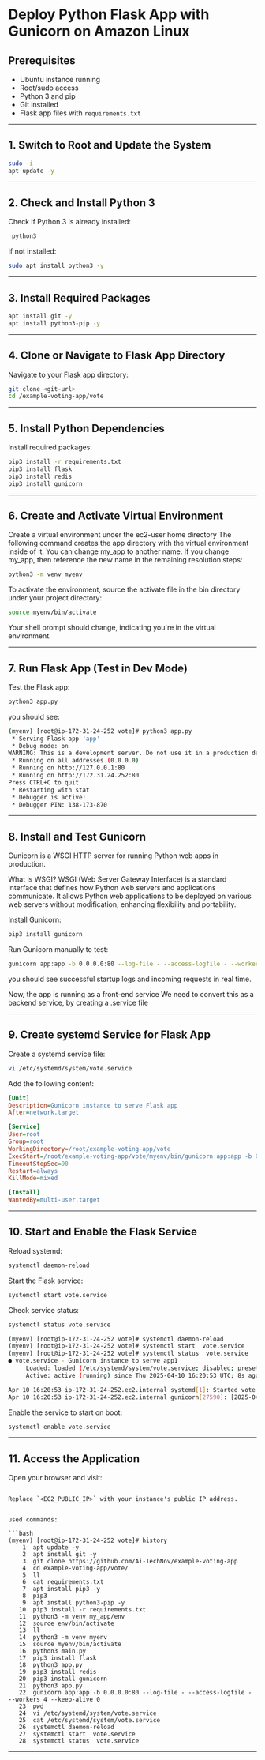 
# **Deploy Python Flask App with Gunicorn on Amazon Linux**

## **Prerequisites**

- Ubuntu instance running
- Root/sudo access
- Python 3 and pip
- Git installed
- Flask app files with `requirements.txt`

---

## **1. Switch to Root and Update the System**

```bash
sudo -i
apt update -y
```

---

## **2. Check and Install Python 3**

Check if Python 3 is already installed:

```bash
 python3
```

If not installed:

```bash
sudo apt install python3 -y
```

---

## **3. Install Required Packages**

```bash
apt install git -y
apt install python3-pip -y
```

---

## **4. Clone or Navigate to Flask App Directory**

Navigate to your Flask app directory:

```bash
git clone <git-url>
cd /example-voting-app/vote
```

---

## **5. Install Python Dependencies**

Install required packages:

```bash
pip3 install -r requirements.txt
pip3 install flask
pip3 install redis
pip3 install gunicorn
```

---

## **6. Create and Activate Virtual Environment**

Create a virtual environment under the ec2-user home directory
The following command creates the app directory with the virtual environment inside of it. You can change my_app to another name.
If you change my_app, then reference the new name in the remaining resolution steps:

```bash
python3 -m venv myenv
```

To activate the environment, source the activate file in the bin directory under your project directory:

```bash
source myenv/bin/activate
```
Your shell prompt should change, indicating you're in the virtual environment.

---

## **7. Run Flask App (Test in Dev Mode)**

Test the Flask app:

```bash
python3 app.py
```
you should see:

```bash
(myenv) [root@ip-172-31-24-252 vote]# python3 app.py
 * Serving Flask app 'app'
 * Debug mode: on
WARNING: This is a development server. Do not use it in a production deployment. Use a production WSGI server instead.
 * Running on all addresses (0.0.0.0)
 * Running on http://127.0.0.1:80
 * Running on http://172.31.24.252:80
Press CTRL+C to quit
 * Restarting with stat
 * Debugger is active!
 * Debugger PIN: 138-173-870
```

---

## **8. Install and Test Gunicorn**

Gunicorn is a WSGI HTTP server for running Python web apps in production.

What is WSGI?
WSGI (Web Server Gateway Interface) is a standard interface that defines how Python web servers and applications communicate.
It allows Python web applications to be deployed on various web servers without modification, enhancing flexibility and portability.

Install Gunicorn:


```bash
pip3 install gunicorn
```

Run Gunicorn manually to test:

```bash
gunicorn app:app -b 0.0.0.0:80 --log-file - --access-logfile - --workers 4 --keep-alive 0
```

you should see successful startup logs and incoming requests in real time.

Now, the app is running as a front-end service
We need to convert this as a backend service, by creating a .service file 

---

## **9. Create systemd Service for Flask App**

Create a systemd service file:

```bash
vi /etc/systemd/system/vote.service
```

Add the following content:

```ini
[Unit]
Description=Gunicorn instance to serve Flask app
After=network.target

[Service]
User=root
Group=root
WorkingDirectory=/root/example-voting-app/vote
ExecStart=/root/example-voting-app/vote/myenv/bin/gunicorn app:app -b 0.0.0.0:80 --log-file - --access-logfile - --workers 4 --keep-alive 0
TimeoutStopSec=90
Restart=always
KillMode=mixed

[Install]
WantedBy=multi-user.target
```

---

## **10. Start and Enable the Flask Service**

Reload systemd:

```bash
systemctl daemon-reload
```

Start the Flask service:

```bash
systemctl start vote.service
```

Check service status:

```bash
systemctl status vote.service
```

```bash
(myenv) [root@ip-172-31-24-252 vote]# systemctl daemon-reload
(myenv) [root@ip-172-31-24-252 vote]# systemctl start  vote.service
(myenv) [root@ip-172-31-24-252 vote]# systemctl status  vote.service
● vote.service - Gunicorn instance to serve app1
     Loaded: loaded (/etc/systemd/system/vote.service; disabled; preset: disabled)
     Active: active (running) since Thu 2025-04-10 16:20:53 UTC; 8s ago

Apr 10 16:20:53 ip-172-31-24-252.ec2.internal systemd[1]: Started vote.service - Gunicorn instance to serve app1.
Apr 10 16:20:53 ip-172-31-24-252.ec2.internal gunicorn[27590]: [2025-04-10 16:20:53 +0000] [27590] [INFO] Starting gunicorn 23.0>

```

Enable the service to start on boot:

```bash
systemctl enable vote.service
```

---

## **11. Access the Application**

Open your browser and visit:
```

Replace `<EC2_PUBLIC_IP>` with your instance's public IP address.


used commands:

```bash
(myenv) [root@ip-172-31-24-252 vote]# history
    1  apt update -y
    2  apt install git -y
    3  git clone https://github.com/Ai-TechNov/example-voting-app
    4  cd example-voting-app/vote/
    5  ll
    6  cat requirements.txt
    7  apt install pip3 -y
    8  pip3
    9  apt install python3-pip -y
   10  pip3 install -r requirements.txt
   11  python3 -m venv my_app/env
   12  source env/bin/activate
   13  ll
   14  python3 -m venv myenv
   15  source myenv/bin/activate
   16  python3 main.py
   17  pip3 install flask
   18  python3 app.py
   19  pip3 install redis
   20  pip3 install gunicorn
   21  python3 app.py
   22  gunicorn app:app -b 0.0.0.0:80 --log-file - --access-logfile - --workers 4 --keep-alive 0
   23  pwd
   24  vi /etc/systemd/system/vote.service
   25  cat /etc/systemd/system/vote.service
   26  systemctl daemon-reload
   27  systemctl start  vote.service
   28  systemctl status  vote.service

```
---

